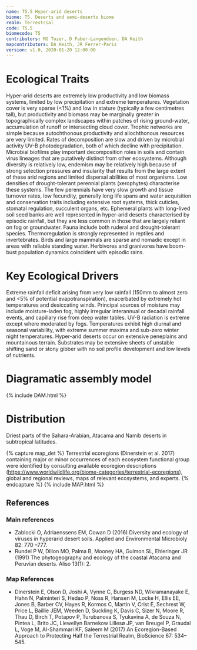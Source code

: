 ```yaml
---
name: T5.5 Hyper-arid deserts
biome: T5. Deserts and semi-deserts biome
realm: Terrestrial
code: T5.5
biomecode: T5
contributors: MG Tozer, D Faber-Langendoen, DA Keith
mapcontributors: DA Keith, JR Ferrer-Paris
version: v1.0, 2020-01-20 12:00:00
---
```

# Ecological Traits
 
Hyper-arid deserts are extremely low productivity and low biomass systems, limited by low precipitation and extreme temperatures. Vegetation cover is very sparse (<1%) and low in stature (typically a few centimetres tall), but productivity and biomass may be marginally greater in topographically complex landscapes within patches of rising ground-water, accumulation of runoff or intersecting cloud cover. Trophic networks are simple because autochthonous productivity and allochthonous resources are very limited. Rates of decomposition are slow and driven by microbial activity UV-B photodegradation, both of which decline with precipitation. Microbial biofilms play important decomposition roles in soils and contain virus lineages that are putatively distinct from other ecosystems. Although diversity is relatively low, endemism may be relatively high because of strong selection pressures and insularity that results from the large extent of these arid regions and limited dispersal abilities of most organisms. Low densities of drought-tolerant perennial plants (xerophytes) characterise these systems. The few perennials have very slow growth and tissue turnover rates, low fecundity, generally long life spans and water acquisition and conservation traits including extensive root systems, thick cuticles, stomatal regulation, succulent organs, etc. Ephemeral plants with long-lived soil seed banks are well represented in hyper-arid deserts characterised by episodic rainfall, but they are less common in those that are largely reliant on fog or groundwater. Fauna include both ruderal and drought-tolerant species. Thermoregulation is strongly represented in reptiles and invertebrates. Birds and large mammals are sparse and nomadic except in areas with reliable standing water. Herbivores and granivores have boom-bust population dynamics coincident with episodic rains.
 
# Key Ecological Drivers
 
Extreme rainfall deficit arising from very low rainfall (150mm to almost zero and <5% of potential evapotranspiration), exacerbated by extremely hot temperatures and desiccating winds. Principal sources of moisture may include moisture-laden fog, highly irregular interannual or decadal rainfall events, and capillary rise from deep water tables.  UV-B radiation is extreme except where moderated by fogs. Temperatures exhibit high diurnal and seasonal variability, with extreme summer maxima and sub-zero winter night temperatures. Hyper-arid deserts occur on extensive peneplains and mountainous terrain. Substrates may be extensive sheets of unstable shifting sand or stony gibber with no soil profile development and low levels of nutrients.
 
# Diagramatic assembly model
 
{% include DAM.html %}
 
# Distribution
 
Driest parts of the Sahara-Arabian, Atacama and Namib deserts in subtropical latitudes.

{% capture map_det %}
Terrestrial ecoregions (Dinerstein et al. 2017) containing major or minor occurrences of each ecosystem functional group were identified by consulting available ecoregion descriptions (https://www.worldwildlife.org/biome-categories/terrestrial-ecoregions), global and regional reviews, maps of relevant ecosystems, and experts.
{% endcapture %}
{% include MAP.html %}

## References
### Main references
* Zablocki O, Adriaenssens EM, Cowan D (2016) Diversity and ecology of viruses in hyperarid desert soils. Applied and Environmental Microbioly 82: 770 –777.
* Rundel P W, Dillon MO, Palma B, Mooney HA, Gulmon SL, Ehleringer JR (1991) The phytogeography and ecology of the coastal Atacama and Peruvian deserts. Aliso 13(1): 2.
### Map References
* Dinerstein E, Olson D, Joshi A, Vynne C, Burgess ND, Wikramanayake E, Hahn N, Palminteri S, Hedao P, Noss R, Hansen M, Locke H, Ellis EE, Jones B, Barber CV, Hayes R, Kormos C, Martin V, Crist E, Sechrest W, Price L, Baillie JEM, Weeden D, Suckling K, Davis C, Sizer N, Moore R, Thau D, Birch T, Potapov P, Turubanova S, Tyukavina A, de Souza N, Pintea L, Brito JC, Llewellyn Barnekow Lillesø JP, van Breugel P, Graudal L, Voge M, Al-Shammari KF, Saleem M (2017) An Ecoregion-Based Approach to Protecting Half the Terrestrial Realm, BioScience 67: 534–545.
